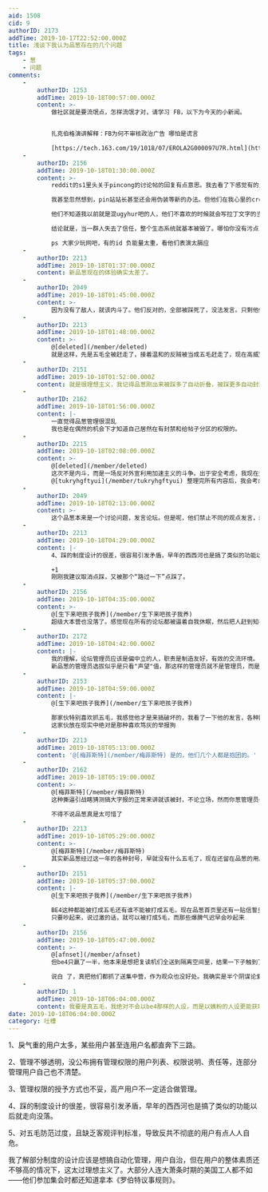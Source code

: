 ```yaml
---
aid: 1508
cid: 9
authorID: 2173
addTime: 2019-10-17T22:52:00.000Z
title: 浅谈下我认为品葱存在的几个问题
tags:
    - 葱
    - 问题
comments:
    -
        authorID: 1253
        addTime: 2019-10-18T00:57:00.000Z
        content: >-
            做社区就是要流氓点，怎样流氓才对，请学习 FB，以下为今天的小新闻。


            扎克伯格演讲解释：FB为何不审核政治广告 哪怕是谎言  

            [https://tech.163.com/19/1018/07/EROLA2G000097U7R.html](https://tech.163.com/19/1018/07/EROLA2G000097U7R.html)
    -
        authorID: 2156
        addTime: 2019-10-18T01:30:00.000Z
        content: >-
            reddit的s1里头关于pincong的讨论帖的回复有点意思。我去看了下感觉有的人很懂他们以前的历史。  

            我甚至忽然想到，pin站站长甚至还会用伪装等新的办法。但他们在我心里的credit实在太低。就凭be4一句话，就把他们所有人的信用全灭掉了，我想be4肯定不是一般人。假如当初这些人真的就起个穆罕穆德之类的名字，大家可能就习惯了。可偏偏在匿名世界他们选择用动漫头像伪装自己。明明没看过多少国外动画，还假装是我们的同龄人。你说ptt里头民进党党工多不多。肯定也很多。我觉得只要是个论坛，党工或者带着政治任务来的人就不会少。国内到处是秘密监察，举报人。国外呢，更混乱。  

            他们不知道我以前就是混ugyhur吧的人，他们不喜欢的时候就会写拉丁文字的当地语，好了我不多说不想干的。  

            结论就是，当一群人失去了信任，整个生态系统就基本被毁了。哪怕你没有污点，也被带上了污点。而真正有污点的那个，已经消失了。  

            ps 大家少玩网吧，有的id 负能量太重，看他们表演太膈应
    -
        authorID: 2213
        addTime: 2019-10-18T01:37:00.000Z
        content: 新品葱现在的体验确实太差了。
    -
        authorID: 2049
        addTime: 2019-10-18T01:45:00.000Z
        content: >-
            因为没有了敌人，就该内斗了。他们反对的，全部被踩死了，没法发言。只剩他们自己自娱自乐。不就该内部观点不一致，内斗了。本身就不是一个客观的平台。
    -
        authorID: 2213
        addTime: 2019-10-18T01:48:00.000Z
        content: >-
            @[deleted](/member/deleted)
            就是这样，先是五毛全被赶走了，接着温和的反贼被当成五毛赶走了，现在高威望的资深反贼终于内斗了。
    -
        authorID: 2151
        addTime: 2019-10-18T01:52:00.000Z
        content: 就是很理想主义，我记得品葱刚出来被踩多了自动折叠，被踩更多自动封禁
    -
        authorID: 2162
        addTime: 2019-10-18T01:56:00.000Z
        content: |-
            一直觉得品葱管理很混乱  
            我也是在偶然的机会下才知道自己居然在有封禁和给帖子分区的权限的。
    -
        authorID: 2215
        addTime: 2019-10-18T02:08:00.000Z
        content: >-
            @[deleted](/member/deleted)
            这次不是内斗，而是一场反对外宣利用加速主义的斗争。出于安全考虑，我现在无法提供证据，但是在
            @[tukryhgftyui](/member/tukryhgftyui) 整理完所有内容后，我会考虑将其公开。
    -
        authorID: 2049
        addTime: 2019-10-18T02:13:00.000Z
        content: >-
            这个品葱本来是一个讨论问题，发言论坛。但是呢，他们禁止不同的观点发言，却不去禁止骂人和煽动的帖子。这样的论坛，这样的规则。就跟香港暴徒一样，自己要求自由，却不顾别人的自由。没有规则的自由，就是都没有自由。
    -
        authorID: 2213
        addTime: 2019-10-18T04:29:00.000Z
        content: |-
            4、踩的制度设计的很差，很容易引发矛盾，早年的西西河也是搞了类似的功能以后就走向没落。

            +1  
            刚刚我建议取消点踩，又被那个“路过一下”点踩了。
    -
        authorID: 2156
        addTime: 2019-10-18T04:35:00.000Z
        content: >-
            @[生下来吧孩子我养](/member/生下来吧孩子我养)
            超级大本营也没落了。感觉现在所有的论坛都被逼着自我休眠，然后把人赶到知乎，和微博上，很多人躲在豆瓣里但是这一次豆瓣也被清剿了。估计id有很多要注销。广播肯定会被检索审查了。
    -
        authorID: 2172
        addTime: 2019-10-18T04:42:00.000Z
        content: |-
            我的理解，论坛管理员应该是偏中立的人，职责是制造友好，有效的交流环境。  
            新品葱的管理员选拔似乎是只看"声望"值，那这样的管理员就不是管理员，而是"意见领袖"，这样的论坛就不是开放的论坛，是帮派了。
    -
        authorID: 2153
        addTime: 2019-10-18T04:59:00.000Z
        content: |-
            @[生下来吧孩子我养](/member/生下来吧孩子我养)

            那家伙特别喜欢抓五毛，我感觉他才是来搞破坏的，我看了一下他的发言，各种阴谋论  
            这家伙放在现实中绝对是那种喜欢笃灰的举报狗
    -
        authorID: 2213
        addTime: 2019-10-18T05:13:00.000Z
        content: '@[梅菲斯特](/member/梅菲斯特) 是的，他们几个人都是抱团的。'
    -
        authorID: 2162
        addTime: 2019-10-18T05:19:00.000Z
        content: >-
            @[梅菲斯特](/member/梅菲斯特)
            这种撕逼引战瞎猜测搞大字报的正常来讲就该被封，不论立场，然而你葱管理员一堆姨粉抱团拉偏架，道理说不出来就喜欢长篇大论放狗屁，那能有什么办法？多好的论坛也能被玩烂  

            不得不说品葱真是太可惜了
    -
        authorID: 2213
        addTime: 2019-10-18T05:29:00.000Z
        content: >-
            @[梅菲斯特](/member/梅菲斯特)
            其实新品葱经过这一年的各种封号，早就没有什么五毛了，现在还留在品葱的用户无非是轻度反贼和重度反贼的区别。而目前的问题是，但凡观点不同，就有人将对方打成五毛，前几天我看到有人称electron8964这个资深反贼为五毛，我就知道，这个论坛离分崩离析不远了，果不其然，没几天就发生大型内斗了。
    -
        authorID: 2151
        addTime: 2019-10-18T05:37:00.000Z
        content: |-
            @[生下来吧孩子我养](/member/生下来吧孩子我养)

            BE4这种都能被打成五毛还有谁不能被打成五毛，现在品葱首页里还有一贴信誓旦旦的分析BE4是五毛呢  
            只要吵起来，说过激的话，就可以被打成5毛，而那些爆脾气迟早会吵起来
    -
        authorID: 2156
        addTime: 2019-10-18T05:47:00.000Z
        content: >-
            @[afnset](/member/afnset)
            但be4只嬴了一半，他本来是想把复读机们全送到隔离空间里，结果一下子触到了对方小团体的G点。然后报复走人，说不定真去举报了。我在想，这伙子人脑子真的是丑陋，当初给人打工累死累活，然后换来这个结局。be4肯定气的冒烟。他们从来不记得别人帮助过他们的地方，只记得一点点文字游戏，而且你们发现没，他们中的一两个，特别喜欢抠字眼。有时候你不得不相信，be4最后一贴的是不是真的。语言决定人的思维方式。我发觉他们用的思维方式不但脱离当今社会，反而更像是刻意在模仿中国大陆的某个剖面。  

            说白 了，真把他们都抓了送集中营，作为观众也没好处。我确实是半个阴谋论爱好者。
    -
        authorID: 1
        addTime: 2019-10-18T06:04:00.000Z
        content: 我要是真五毛，我绝对不会以be4那样的人设，而是以姨粉的人设更能获取信任。超级管理不能也不应该信任任何用户。
date: 2019-10-18T06:04:00.000Z
category: 吐槽
---
```


1、戾气重的用户太多，某些用户甚至连用户名都直奔下三路。

2、管理不够透明，没公布拥有管理权限的用户列表、权限说明、责任等，连部分管理用户自己也不清楚。

3、管理权限的授予方式也不妥，高产用户不一定适合做管理。

4、踩的制度设计的很差，很容易引发矛盾，早年的西西河也是搞了类似的功能以后就走向没落。

5、对五毛防范过度，且缺乏客观评判标准，导致反共不彻底的用户有点人人自危。

我了解部分制度的设计应该是想搞自动化管理，用户自治，但在用户的整体素质还不够高的情况下，这太过理想主义了。大部分人连大萧条时期的美国工人都不如——他们参加集会时都还知道拿本《罗伯特议事规则》。
